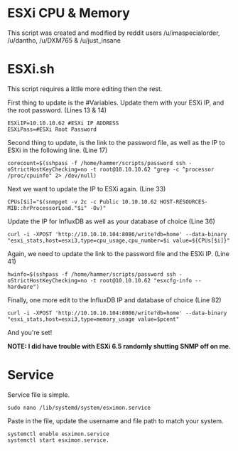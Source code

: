 # ESXi CPU & Memory

This script was created and modified by reddit users /u/imaspecialorder, /u/dantho, /u/DXM765 & /u/just_insane

# ESXi.sh
This script requires a little more editing then the rest. 

First thing to update is the #Variables. Update them with your ESXi IP, and the root password. (Lines 13 & 14)
```
ESXiIP=10.10.10.62 #ESXi IP ADDRESS
ESXiPass=#ESXi Root Password
```

Second thing to update, is the link to the password file, as well as the IP to ESXi in the following line. (Line 17)
```
corecount=$(sshpass -f /home/hammer/scripts/password ssh -oStrictHostKeyChecking=no -t root@10.10.10.62 "grep -c ^processor /proc/cpuinfo" 2> /dev/null)
```

Next we want to update the IP to ESXi again. (Line 33)
```
CPUs[$i]="$(snmpget -v 2c -c Public 10.10.10.62 HOST-RESOURCES-MIB::hrProcessorLoad."$i" -Ov)"
```

Update the IP for InfluxDB as well as your database of choice (Line 36)
```
curl -i -XPOST 'http://10.10.10.104:8086/write?db=home' --data-binary "esxi_stats,host=esxi3,type=cpu_usage,cpu_number=$i value=${CPUs[$i]}"
```

Again, we need to update the link to the password file and the ESXi IP. (Line 41)
```
hwinfo=$(sshpass -f /home/hammer/scripts/password ssh -oStrictHostKeyChecking=no -t root@10.10.10.62 "esxcfg-info --hardware")
```

Finally, one more edit to the InfluxDB IP and database of choice (Line 82)
```
curl -i -XPOST 'http://10.10.10.104:8086/write?db=home' --data-binary "esxi_stats,host=esxi3,type=memory_usage value=$pcent"
```

And you're set! 

**NOTE: I did have trouble with ESXi 6.5 randomly shutting SNMP off on me.**

# Service
Service file is simple.
```
sudo nano /lib/systemd/system/esximon.service
```

Paste in the file, update the username and file path to match your system. 

```
systemctl enable esximon.service
systemctl start esximon.service. 
